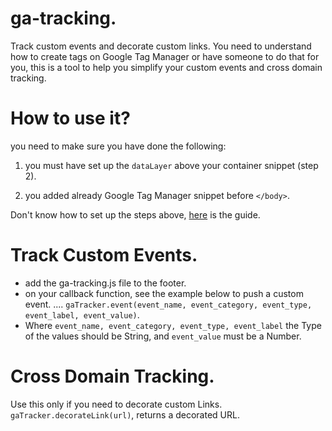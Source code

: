 # ga-tracking.
Track custom events and decorate custom links. You need to understand how to create tags on Google Tag Manager or have someone to do that for you, this is a tool to help you simplify your custom events and cross domain tracking. 

# How to use it?
you need to make sure you have done the following:

1. you must have set up the ```dataLayer``` above your container snippet (step 2).

2. you added already Google Tag Manager snippet before ```</body>```.
  
Don't know how to set up the steps above, [here](https://developers.google.com/tag-manager/quickstart "Quick Start Guide") is the guide.

# Track Custom Events.
* add the ga-tracking.js file to the footer.
* on your callback function, see the example below to push a custom event.
.... ```gaTracker.event(event_name, event_category, event_type, event_label, event_value)```.
* Where ```event_name, event_category, event_type, event_label``` the Type of the values should be String, and ```event_value``` must be a Number.

# Cross Domain Tracking.
Use this only if you need to decorate custom Links.
```gaTracker.decorateLink(url)```, returns a decorated URL.
